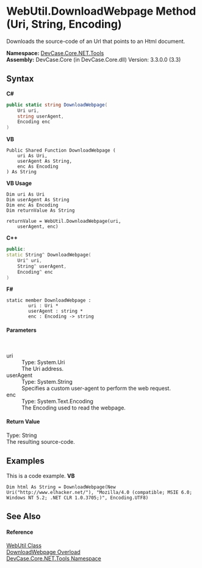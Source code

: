 # WebUtil.DownloadWebpage Method (Uri, String, Encoding)
 

Downloads the source-code of an Url that points to an Html document.

**Namespace:**&nbsp;<a href="N_DevCase_Core_NET_Tools">DevCase.Core.NET.Tools</a><br />**Assembly:**&nbsp;DevCase.Core (in DevCase.Core.dll) Version: 3.3.0.0 (3.3)

## Syntax

**C#**<br />
``` C#
public static string DownloadWebpage(
	Uri uri,
	string userAgent,
	Encoding enc
)
```

**VB**<br />
``` VB
Public Shared Function DownloadWebpage ( 
	uri As Uri,
	userAgent As String,
	enc As Encoding
) As String
```

**VB Usage**<br />
``` VB Usage
Dim uri As Uri
Dim userAgent As String
Dim enc As Encoding
Dim returnValue As String

returnValue = WebUtil.DownloadWebpage(uri, 
	userAgent, enc)
```

**C++**<br />
``` C++
public:
static String^ DownloadWebpage(
	Uri^ uri, 
	String^ userAgent, 
	Encoding^ enc
)
```

**F#**<br />
``` F#
static member DownloadWebpage : 
        uri : Uri * 
        userAgent : string * 
        enc : Encoding -> string 

```


#### Parameters
&nbsp;<dl><dt>uri</dt><dd>Type: System.Uri<br />The Uri address.</dd><dt>userAgent</dt><dd>Type: System.String<br />Specifies a custom user-agent to perform the web request.</dd><dt>enc</dt><dd>Type: System.Text.Encoding<br />The Encoding used to read the webpage.</dd></dl>

#### Return Value
Type: String<br />The resulting source-code.

## Examples
This is a code example. 
**VB**<br />
``` VB
Dim html As String = DownloadWebpage(New Uri("http://www.elhacker.net/"), "Mozilla/4.0 (compatible; MSIE 6.0; Windows NT 5.2; .NET CLR 1.0.3705;)", Encoding.UTF8)
```


## See Also


#### Reference
<a href="T_DevCase_Core_NET_Tools_WebUtil">WebUtil Class</a><br /><a href="Overload_DevCase_Core_NET_Tools_WebUtil_DownloadWebpage">DownloadWebpage Overload</a><br /><a href="N_DevCase_Core_NET_Tools">DevCase.Core.NET.Tools Namespace</a><br />
